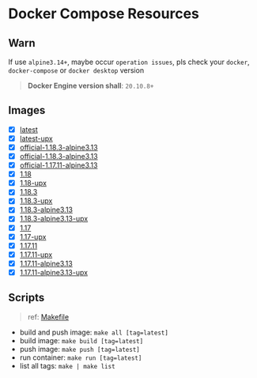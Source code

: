 # Docker Compose Resources

## Warn

If use `alpine3.14+`, maybe occur `operation issues`, pls check your `docker`, `docker-compose` or `docker desktop` version

>**Docker Engine version shall**: `20.10.8+`

## Images

- [x] [latest](./latest/Dockerfile)
- [x] [latest-upx](./latest-upx/Dockerfile)
- [x] [official-1.18.3-alpine3.13](./official-1.18.3-alpine3.13/Dockerfile)
- [x] [official-1.18.3-alpine3.13](./official-1.18.3-alpine3.13/Dockerfile)
- [x] [official-1.17.11-alpine3.13](./official-1.17.11-alpine3.13/Dockerfile)
- [x] [1.18](./1.18/Dockerfile)
- [x] [1.18-upx](./1.18-upx/Dockerfile)
- [x] [1.18.3](./1.18.3/Dockerfile)
- [x] [1.18.3-upx](./1.18.3-upx/Dockerfile)
- [x] [1.18.3-alpine3.13](./1.18.3-alpine3.13/Dockerfile)
- [x] [1.18.3-alpine3.13-upx](./1.18.3-alpine3.13-upx/Dockerfile)
- [x] [1.17](./1.17/Dockerfile)
- [x] [1.17-upx](./1.17-upx/Dockerfile)
- [x] [1.17.11](./1.17.11/Dockerfile)
- [x] [1.17.11-upx](./1.17.11-upx/Dockerfile)
- [x] [1.17.11-alpine3.13](./1.17.11-alpine3.13/Dockerfile)
- [x] [1.17.11-alpine3.13-upx](./1.17.11-alpine3.13-upx/Dockerfile)

## Scripts

>ref: [Makefile](./Makefile)

- build and push image: `make all [tag=latest]`
- build image: `make build [tag=latest]`
- push image: `make push [tag=latest]`
- run container: `make run [tag=latest]`
- list all tags: `make | make list`
